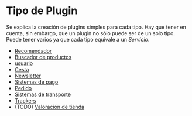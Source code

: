 # Tipo de Plugin

Se explica la creación de plugins simples para cada tipo. Hay que tener en cuenta, sin embargo, que un plugin no sólo puede ser de un solo tipo. Puede tener varios ya que cada tipo equivale a un *Servicio*.

- [Recomendador](RelatedItems.md)
- [Buscador de productos](SearchProducts.md)
- [usuario](User.md)
- [Cesta](Basket.md)
- [Newsletter](Newsletter.md)
- [Sistemas de pago](Payment.md)
- [Pedido](Order.md)
- [Sistemas de transporte](ShipmentSystems.md)
- [Trackers](Trackers.md)
- (TODO) [Valoración de tienda](ShopReview.md)
